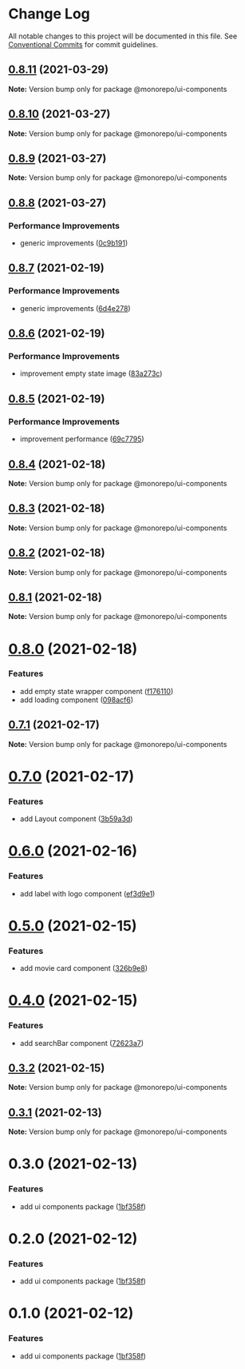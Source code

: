 # Change Log

All notable changes to this project will be documented in this file.
See [Conventional Commits](https://conventionalcommits.org) for commit guidelines.

## [0.8.11](https://github.com/emunhoz/find-movies/compare/@monorepo/ui-components@0.8.10...@monorepo/ui-components@0.8.11) (2021-03-29)

**Note:** Version bump only for package @monorepo/ui-components





## [0.8.10](https://github.com/emunhoz/find-movies/compare/@monorepo/ui-components@0.8.9...@monorepo/ui-components@0.8.10) (2021-03-27)

**Note:** Version bump only for package @monorepo/ui-components





## [0.8.9](https://github.com/emunhoz/find-movies/compare/@monorepo/ui-components@0.8.8...@monorepo/ui-components@0.8.9) (2021-03-27)

**Note:** Version bump only for package @monorepo/ui-components





## [0.8.8](https://github.com/emunhoz/find-movies/compare/@monorepo/ui-components@0.8.7...@monorepo/ui-components@0.8.8) (2021-03-27)


### Performance Improvements

* generic improvements ([0c9b191](https://github.com/emunhoz/find-movies/commit/0c9b19171a7ee21d2e6ce6cbbc5597626d7518e7))





## [0.8.7](https://github.com/emunhoz/find-movies/compare/@monorepo/ui-components@0.8.6...@monorepo/ui-components@0.8.7) (2021-02-19)


### Performance Improvements

* generic improvements ([6d4e278](https://github.com/emunhoz/find-movies/commit/6d4e2788e7b605fd97bf6afe6be10fdc028b3384))





## [0.8.6](https://github.com/emunhoz/find-movies/compare/@monorepo/ui-components@0.8.5...@monorepo/ui-components@0.8.6) (2021-02-19)


### Performance Improvements

* improvement empty state image ([83a273c](https://github.com/emunhoz/find-movies/commit/83a273ca61c5c3b87e7b56aa8464817974105b27))





## [0.8.5](https://github.com/emunhoz/find-movies/compare/@monorepo/ui-components@0.8.4...@monorepo/ui-components@0.8.5) (2021-02-19)


### Performance Improvements

* improvement performance ([69c7795](https://github.com/emunhoz/find-movies/commit/69c77959b3ae18bd79b71f54c075e538f5d8ec5f))





## [0.8.4](https://github.com/emunhoz/find-movies/compare/@monorepo/ui-components@0.8.3...@monorepo/ui-components@0.8.4) (2021-02-18)

**Note:** Version bump only for package @monorepo/ui-components





## [0.8.3](https://github.com/emunhoz/find-movies/compare/@monorepo/ui-components@0.8.2...@monorepo/ui-components@0.8.3) (2021-02-18)

**Note:** Version bump only for package @monorepo/ui-components





## [0.8.2](https://github.com/emunhoz/find-movies/compare/@monorepo/ui-components@0.8.0...@monorepo/ui-components@0.8.2) (2021-02-18)

**Note:** Version bump only for package @monorepo/ui-components





## [0.8.1](https://github.com/emunhoz/find-movies/compare/@monorepo/ui-components@0.8.0...@monorepo/ui-components@0.8.1) (2021-02-18)

**Note:** Version bump only for package @monorepo/ui-components





# [0.8.0](https://github.com/emunhoz/find-movies/compare/@monorepo/ui-components@0.7.1...@monorepo/ui-components@0.8.0) (2021-02-18)


### Features

* add empty state wrapper component ([f176110](https://github.com/emunhoz/find-movies/commit/f176110695751b6c1bd5cfa5383dfce0292eaa4f))
* add loading component ([098acf6](https://github.com/emunhoz/find-movies/commit/098acf6fbc4495aa04a2a1877af0b84f0abc26f7))





## [0.7.1](https://github.com/emunhoz/find-movies/compare/@monorepo/ui-components@0.7.0...@monorepo/ui-components@0.7.1) (2021-02-17)

**Note:** Version bump only for package @monorepo/ui-components





# [0.7.0](https://github.com/emunhoz/find-movies/compare/@monorepo/ui-components@0.6.0...@monorepo/ui-components@0.7.0) (2021-02-17)


### Features

* add Layout component ([3b59a3d](https://github.com/emunhoz/find-movies/commit/3b59a3d9345cb7d8aa6801bfaa97a8b3b162b435))





# [0.6.0](https://github.com/emunhoz/find-movies/compare/@monorepo/ui-components@0.5.0...@monorepo/ui-components@0.6.0) (2021-02-16)


### Features

* add label with logo component ([ef3d9e1](https://github.com/emunhoz/find-movies/commit/ef3d9e1225a198fcfe7bbeb88b963afc8804dd46))





# [0.5.0](https://github.com/emunhoz/find-movies/compare/@monorepo/ui-components@0.4.0...@monorepo/ui-components@0.5.0) (2021-02-15)


### Features

* add movie card component ([326b9e8](https://github.com/emunhoz/find-movies/commit/326b9e85b8e8d5243c0268ed1898821710aea5f7))





# [0.4.0](https://github.com/emunhoz/find-movies/compare/@monorepo/ui-components@0.3.2...@monorepo/ui-components@0.4.0) (2021-02-15)


### Features

* add searchBar component ([72623a7](https://github.com/emunhoz/find-movies/commit/72623a78ad0a0f5ccc2fc9cde4aa53c9482336d5))





## [0.3.2](https://github.com/emunhoz/find-movies/compare/@monorepo/ui-components@0.3.1...@monorepo/ui-components@0.3.2) (2021-02-15)

**Note:** Version bump only for package @monorepo/ui-components





## [0.3.1](https://github.com/emunhoz/find-movies/compare/@monorepo/ui-components@0.3.0...@monorepo/ui-components@0.3.1) (2021-02-13)

**Note:** Version bump only for package @monorepo/ui-components





# 0.3.0 (2021-02-13)


### Features

* add ui components package ([1bf358f](https://github.com/emunhoz/find-movies/commit/1bf358fb0891a84d79ea2d8382a2cfb1a008e34e))





# 0.2.0 (2021-02-12)


### Features

* add ui components package ([1bf358f](https://github.com/emunhoz/monorepo-boilerplate/commit/1bf358fb0891a84d79ea2d8382a2cfb1a008e34e))





# 0.1.0 (2021-02-12)


### Features

* add ui components package ([1bf358f](https://github.com/emunhoz/monorepo-boilerplate/commit/1bf358fb0891a84d79ea2d8382a2cfb1a008e34e))
